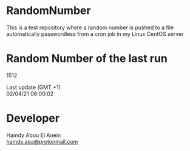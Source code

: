 # RandomNumber    
This is a test repository where a random number is pushed to a file automatically passwordless from a cron job in my Linux CentOS server    
# Random Number of the last run   
1512
      
Last update (GMT +1)    
02/04/21 06:00:02
# Developer    
Hamdy Abou El Anein   
hamdy.aea@protonmail.com
